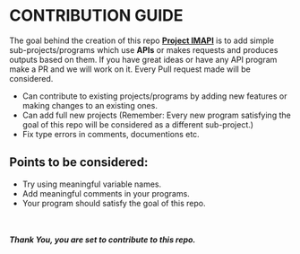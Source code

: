 # CONTRIBUTION GUIDE

The goal behind the creation of this repo [**Project IMAPI**](https://github.com/Mayuresh-22/IMAPI/) is to add simple sub-projects/programs which use **APIs**
or makes requests and produces outputs based on them.
If you have great ideas or have any API program make a PR and we will work on it. Every Pull request made will be considered.


- Can contribute to existing projects/programs by adding new features or making changes to an existing ones.
- Can add full new projects (Remember: Every new program satisfying the goal of this repo will be considered as a different sub-project.)
- Fix type errors in comments, documentions etc.

## Points to be considered: 
- Try using meaningful variable names.
- Add meaningful comments in your programs.
- Your program should satisfy the goal of this repo.

<br></br>
***Thank You, you are set to contribute to this repo.***
